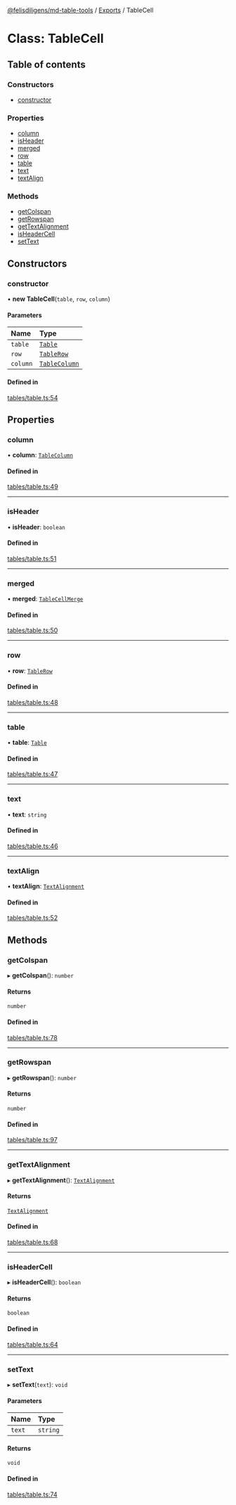 [@felisdiligens/md-table-tools](../README.md) / [Exports](../modules.md) / TableCell

# Class: TableCell

## Table of contents

### Constructors

- [constructor](TableCell.md#constructor)

### Properties

- [column](TableCell.md#column)
- [isHeader](TableCell.md#isheader)
- [merged](TableCell.md#merged)
- [row](TableCell.md#row)
- [table](TableCell.md#table)
- [text](TableCell.md#text)
- [textAlign](TableCell.md#textalign)

### Methods

- [getColspan](TableCell.md#getcolspan)
- [getRowspan](TableCell.md#getrowspan)
- [getTextAlignment](TableCell.md#gettextalignment)
- [isHeaderCell](TableCell.md#isheadercell)
- [setText](TableCell.md#settext)

## Constructors

### constructor

• **new TableCell**(`table`, `row`, `column`)

#### Parameters

| Name | Type |
| :------ | :------ |
| `table` | [`Table`](Table.md) |
| `row` | [`TableRow`](TableRow.md) |
| `column` | [`TableColumn`](TableColumn.md) |

#### Defined in

[tables/table.ts:54](https://github.com/FelisDiligens/md-table-tools/blob/0a55b82/src/tables/table.ts#L54)

## Properties

### column

• **column**: [`TableColumn`](TableColumn.md)

#### Defined in

[tables/table.ts:49](https://github.com/FelisDiligens/md-table-tools/blob/0a55b82/src/tables/table.ts#L49)

___

### isHeader

• **isHeader**: `boolean`

#### Defined in

[tables/table.ts:51](https://github.com/FelisDiligens/md-table-tools/blob/0a55b82/src/tables/table.ts#L51)

___

### merged

• **merged**: [`TableCellMerge`](../enums/TableCellMerge.md)

#### Defined in

[tables/table.ts:50](https://github.com/FelisDiligens/md-table-tools/blob/0a55b82/src/tables/table.ts#L50)

___

### row

• **row**: [`TableRow`](TableRow.md)

#### Defined in

[tables/table.ts:48](https://github.com/FelisDiligens/md-table-tools/blob/0a55b82/src/tables/table.ts#L48)

___

### table

• **table**: [`Table`](Table.md)

#### Defined in

[tables/table.ts:47](https://github.com/FelisDiligens/md-table-tools/blob/0a55b82/src/tables/table.ts#L47)

___

### text

• **text**: `string`

#### Defined in

[tables/table.ts:46](https://github.com/FelisDiligens/md-table-tools/blob/0a55b82/src/tables/table.ts#L46)

___

### textAlign

• **textAlign**: [`TextAlignment`](../enums/TextAlignment.md)

#### Defined in

[tables/table.ts:52](https://github.com/FelisDiligens/md-table-tools/blob/0a55b82/src/tables/table.ts#L52)

## Methods

### getColspan

▸ **getColspan**(): `number`

#### Returns

`number`

#### Defined in

[tables/table.ts:78](https://github.com/FelisDiligens/md-table-tools/blob/0a55b82/src/tables/table.ts#L78)

___

### getRowspan

▸ **getRowspan**(): `number`

#### Returns

`number`

#### Defined in

[tables/table.ts:97](https://github.com/FelisDiligens/md-table-tools/blob/0a55b82/src/tables/table.ts#L97)

___

### getTextAlignment

▸ **getTextAlignment**(): [`TextAlignment`](../enums/TextAlignment.md)

#### Returns

[`TextAlignment`](../enums/TextAlignment.md)

#### Defined in

[tables/table.ts:68](https://github.com/FelisDiligens/md-table-tools/blob/0a55b82/src/tables/table.ts#L68)

___

### isHeaderCell

▸ **isHeaderCell**(): `boolean`

#### Returns

`boolean`

#### Defined in

[tables/table.ts:64](https://github.com/FelisDiligens/md-table-tools/blob/0a55b82/src/tables/table.ts#L64)

___

### setText

▸ **setText**(`text`): `void`

#### Parameters

| Name | Type |
| :------ | :------ |
| `text` | `string` |

#### Returns

`void`

#### Defined in

[tables/table.ts:74](https://github.com/FelisDiligens/md-table-tools/blob/0a55b82/src/tables/table.ts#L74)
